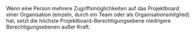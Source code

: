 Wenn eine Person mehrere Zugriffsmöglichkeiten auf das Projektboard einer Organisation (einzeln, durch ein Team oder als Organisationsmitglied) hat, setzt die höchste Projektboard-Berechtigungsebene niedrigere Berechtigungsebenen außer Kraft.
